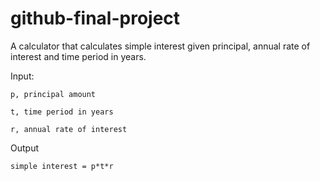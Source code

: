 # github-final-project

A calculator that calculates simple interest given principal, annual rate of interest and time period in years.

Input:
    
    p, principal amount
    
    t, time period in years
    
    r, annual rate of interest

Output
    
    simple interest = p*t*r
